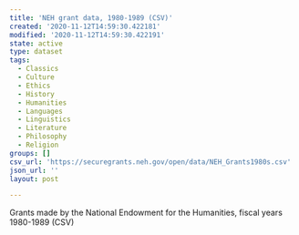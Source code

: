 ```yaml
---
title: 'NEH grant data, 1980-1989 (CSV)'
created: '2020-11-12T14:59:30.422181'
modified: '2020-11-12T14:59:30.422191'
state: active
type: dataset
tags:
  - Classics
  - Culture
  - Ethics
  - History
  - Humanities
  - Languages
  - Linguistics
  - Literature
  - Philosophy
  - Religion
groups: []
csv_url: 'https://securegrants.neh.gov/open/data/NEH_Grants1980s.csv'
json_url: ''
layout: post

---
```

Grants made by the National Endowment for the Humanities, fiscal years 1980-1989 (CSV)
